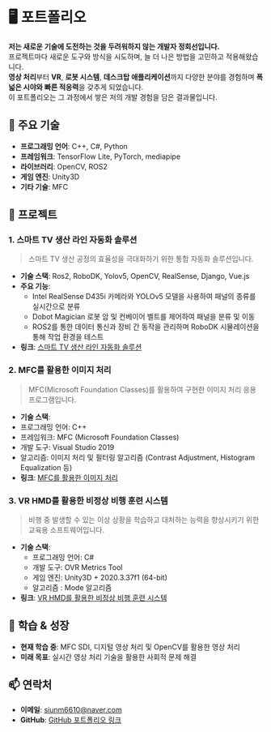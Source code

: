 # 🖥️ 포트폴리오

**저는 새로운 기술에 도전하는 것을 두려워하지 않는 개발자 정회선입니다.**<br>
프로젝트마다 새로운 도구와 방식을 시도하며, 늘 더 나은 방법을 고민하고 적용해왔습니다.<br>
**영상 처리**부터 **VR**, **로봇 시스템**, **데스크탑 애플리케이션**까지 다양한 분야를 경험하며 **폭넓은 시야와 빠른 적응력**을 갖추게 되었습니다.<br>
이 포트폴리오는 그 과정에서 쌓은 저의 개발 경험을 담은 결과물입니다.

## 💼 주요 기술
- **프로그래밍 언어**: C++, C#, Python
- **프레임워크**: TensorFlow Lite, PyTorch, mediapipe
- **라이브러리**: OpenCV, ROS2
- **게임 엔진**: Unity3D
- **기타 기술**: MFC

## 📂 프로젝트

### 1. **스마트 TV 생산 라인 자동화 솔루션** 
>스마트 TV 생산 공정의 효율성을 극대화하기 위한 통합 자동화 솔루션입니다.

- **기술 스택**: Ros2, RoboDK, Yolov5, OpenCV, RealSense, Django, Vue.js
- **주요 기능**:
  - Intel RealSense D435i 카메라와 YOLOv5 모델을 사용하여 패널의 종류를 실시간으로 분류
  - Dobot Magician 로봇 암 및 컨베이어 벨트를 제어하여 패널을 분류 및 이동
  - ROS2를 통한 데이터 통신과 장비 간 동작을 관리하며 RoboDK 시뮬레이션을 통해 작업 환경을 테스트
- **링크**: [스마트 TV 생산 라인 자동화 솔루션](https://github.com/JungHoiSun0522/portfolio/tree/first_pjt)

### 2. **MFC를 활용한 이미지 처리** 
>MFC(Microsoft Foundation Classes)를 활용하여 구현한 이미지 처리 응용 프로그램입니다.

- **기술 스택**:
- 프로그래밍 언어: C++
- 프레임워크: MFC (Microsoft Foundation Classes)
- 개발 도구: Visual Studio 2019
- 알고리즘: 이미지 처리 및 필터링 알고리즘 (Contrast Adjustment, Histogram Equalization 등)
- **링크**: [MFC를 활용한 이미지 처리](https://github.com/JungHoiSun0522/portfolio/tree/second_pjt)

### 3. **VR HMD를 활용한 비정상 비행 훈련 시스템** 
>비행 중 발생할 수 있는 이상 상황을 학습하고 대처하는 능력을 향상시키기 위한 교육용 소프트웨어입니다.

- **기술 스택**:
  - 프로그래밍 언어: C#
  - 개발 도구: OVR Metrics Tool
  - 게임 엔진: Unity3D + 2020.3.37f1 (64-bit)
  - 알고리즘 : Mode 알고리즘
- **링크**: [VR HMD를 활용한 비정상 비행 훈련 시스템](https://github.com/JungHoiSun0522/portfolio/tree/third_pjt)

## 🌱 학습 & 성장
- **현재 학습 중**: MFC SDI, 디지털 영상 처리 및 OpenCV를 활용한 영상 처리
- **미래 목표**: 실시간 영상 처리 기술을 활용한 사회적 문제 해결

## 📫 연락처
- **이메일**: siunm6610@naver.com
- **GitHub**: [GitHub 포트폴리오 링크](https://github.com/JungHoiSun0522/portfolio.git)
